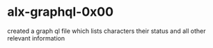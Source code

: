 # alx-graphql-0x00
created a graph ql file which lists characters their status and all other relevant information